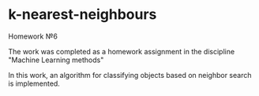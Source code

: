 # k-nearest-neighbours

Homework №6

The work was completed as a homework assignment in the discipline "Machine Learning methods"

In this work, an algorithm for classifying objects based on neighbor search is implemented.

